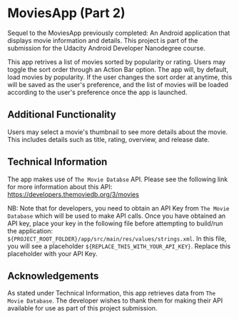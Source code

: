 # MoviesApp (Part 2)
Sequel to the MoviesApp previously completed: An Android application that displays movie information and details. This project is part of the submission for the Udacity Android Developer Nanodegree course.

This app retrives a list of movies sorted by popularity or rating. Users may toggle the sort order through an Action Bar option. The app will, by default, load movies by popularity. If the user changes the sort order at anytime, this will be saved as the user's preference, and the list of movies will be loaded according to the user's preference once the app is launched.

## Additional Functionality
Users may select a movie's thumbnail to see more details about the movie. This includes details such as title, rating, overview, and release date.

## Technical Information
The app makes use of `The Movie Databse` API. Please see the following link for more information about this API: https://developers.themoviedb.org/3/movies

NB: Note that for developers, you need to obtain an API Key from `The Movie Database` which will be used to make API calls.
Once you have obtained an API key, place your key in the following file before attempting to build/run the application:
`${PROJECT_ROOT_FOLDER}/app/src/main/res/values/strings.xml`. In this file, you will see a placeholder `${REPLACE_THIS_WITH_YOUR_API_KEY}`. Replace this placeholder with your API Key.

## Acknowledgements
As stated under Technical Information, this app retrieves data from `The Movie Database`. The developer wishes to thank them for making their API available for use as part of this project submission.
